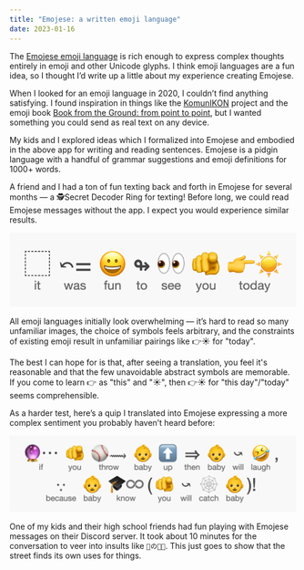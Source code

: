 ```yaml
---
title: "Emojese: a written emoji language"
date: 2023-01-16
---
```


The [Emojese emoji language](https://emojese.org) is rich enough to express complex thoughts entirely in emoji and other Unicode glyphs. I think emoji languages are a fun idea, so I thought I’d write up a little about my experience creating Emojese.

When I looked for an emoji language in 2020, I couldn’t find anything satisfying. I found inspiration in things like the [KomunIKON](https://www.komunikon.com) project and the emoji book [Book from the Ground: from point to point](http://www.xubing.com/en/work/details/188?classID=10&type=class#188), but I wanted something you could send as real text on any device.

My kids and I explored ideas which I formalized into Emojese and embodied in the above app for writing and reading sentences. Emojese is a pidgin language with a handful of grammar suggestions and emoji definitions for 1000+ words.

A friend and I had a ton of fun texting back and forth in Emojese for several months — a 🕵️Secret Decoder Ring for texting! Before long, we could read Emojese messages without the app. I expect you would experience similar results.

![](/images/2023/01/funToSeeYou.png)

All emoji languages initially look overwhelming — it’s hard to read so many unfamiliar images, the choice of symbols feels arbitrary, and the constraints of existing emoji result in unfamiliar pairings like 👉☀️ for "today".

The best I can hope for is that, after seeing a translation, you feel it's reasonable and that the few unavoidable abstract symbols are memorable. If you come to learn 👉 as "this" and "☀️", then 👉☀️ for "this day"/"today" seems comprehensible.

As a harder test, here’s a quip I translated into Emojese expressing a more complex sentiment you probably haven’t heard before:

![](/images/2023/01/ifYouThrowBaby.png)

One of my kids and their high school friends had fun playing with Emojese messages on their Discord server. It took about 10 minutes for the conversation to veer into insults like `🫵の👩‍🍼`. This just goes to show that the street finds its own uses for things.
